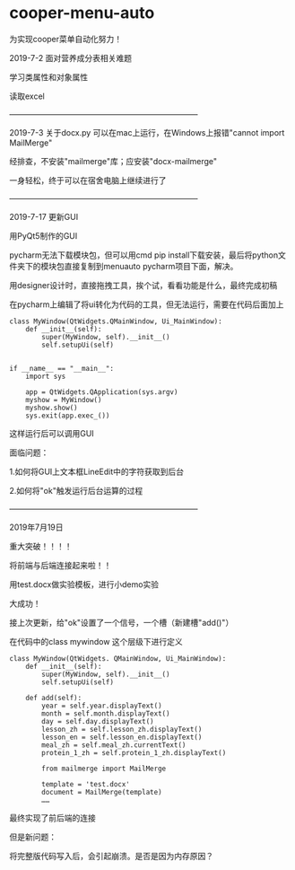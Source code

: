 # cooper-menu-auto
为实现cooper菜单自动化努力！

2019-7-2 面对营养成分表相关难题

学习类属性和对象属性

读取excel

————————————————————————

2019-7-3 关于docx.py 可以在mac上运行，在Windows上报错"cannot import MailMerge"

经排查，不安装"mailmerge"库；应安装"docx-mailmerge"

一身轻松，终于可以在宿舍电脑上继续进行了

————————————————————————

2019-7-17 更新GUI

用PyQt5制作的GUI

pycharm无法下载模块包，但可以用cmd pip install下载安装，最后将python文件夹下的模块包直接复制到menuauto pycharm项目下面，解决。

用designer设计时，直接拖拽工具，挨个试，看看功能是什么，最终完成初稿

在pycharm上编辑了将ui转化为代码的工具，但无法运行，需要在代码后面加上

    class MyWindow(QtWidgets.QMainWindow, Ui_MainWindow):
        def __init__(self):
            super(MyWindow, self).__init__()
            self.setupUi(self)


    if __name__ == "__main__":
        import sys

        app = QtWidgets.QApplication(sys.argv)
        myshow = MyWindow()
        myshow.show()
        sys.exit(app.exec_())
    
这样运行后可以调用GUI

面临问题：

1.如何将GUI上文本框LineEdit中的字符获取到后台

2.如何将"ok"触发运行后台运算的过程

————————————————————————

2019年7月19日

重大突破！！！！

将前端与后端连接起来啦！！

用test.docx做实验模板，进行小demo实验

大成功！

接上次更新，给"ok"设置了一个信号，一个槽（新建槽"add()"）

在代码中的class mywindow 这个层级下进行定义

    class MyWindow(QtWidgets. QMainWindow, Ui_MainWindow):
        def __init__(self):
            super(MyWindow, self).__init__()
            self.setupUi(self)

        def add(self):
            year = self.year.displayText()
            month = self.month.displayText()
            day = self.day.displayText()
            lesson_zh = self.lesson_zh.displayText()
            lesson_en = self.lesson_en.displayText()
            meal_zh = self.meal_zh.currentText()
            protein_1_zh = self.protein_1_zh.displayText()

            from mailmerge import MailMerge

            template = 'test.docx'
            document = MailMerge(template)
            ……

最终实现了前后端的连接

但是新问题：

将完整版代码写入后，会引起崩溃。是否是因为内存原因？
